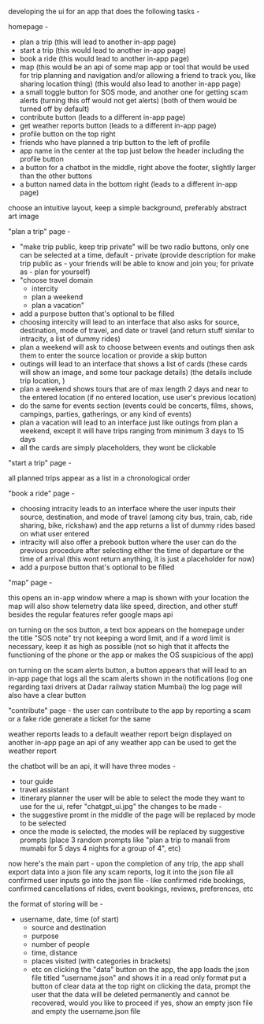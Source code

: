 developing the ui for an app that does the following tasks -







homepage -

* plan a trip (this will lead to another in-app page)
* start a trip (this would lead to another in-app page)
* book a ride (this would lead to another in-app page)
* map (this would be an api of some map app or tool that would be used for trip planning and navigation and/or allowing a friend to track you, like sharing location thing) (this would also lead to another in-app page)
* a small toggle button for SOS mode, and another one for getting scam alerts (turning this off would not get alerts) (both of them would be turned off by default)
* contribute button (leads to a different in-app page)
* get weather reports button (leads to a different in-app page)
* profile button on the top right
* friends who have planned a trip button to the left of profile
* app name in the center at the top just below the header including the profile button
* a button for a chatbot in the middle, right above the footer, slightly larger than the other buttons
* a button named data in the bottom right (leads to a different in-app page)

choose an intuitive layout, keep a simple background, preferably abstract art image







"plan a trip" page -

* "make trip public, keep trip private" will be two radio buttons, only one can be selected at a time, default - private (provide description for make trip public as - your friends will be able to know and join you; for private as - plan for yourself)
* "choose travel domain
   - intercity
   - plan a weekend
   - plan a vacation"
* add a purpose button that's optional to be filled
* choosing intercity will lead to an interface that also asks for source, destination, mode of travel, and date or travel (and return stuff similar to intracity, a list of dummy rides)
* plan a weekend will ask to choose between events and outings then ask them to enter the source location or provide a skip button
* outings will lead to an interface that shows a list of cards (these cards will show an image, and some tour package details) (the details include trip location, )
* plan a weekend shows tours that are of max length 2 days and near to the entered location (if no entered location, use user's previous location)
* do the same for events section (events could be concerts, films, shows, campings, parties, gatherings, or any kind of events)
* plan a vacation will lead to an interface just like outings from plan a weekend, except it will have trips ranging from minimum 3 days to 15 days
* all the cards are simply placeholders, they wont be clickable






"start a trip" page -

all planned trips appear as a list in a chronological order







"book a ride" page -

* choosing intracity leads to an interface where the user inputs their source, destination, and mode of travel (among city bus, train, cab, ride sharing, bike, rickshaw) and the app returns a list of dummy rides based on what user entered
* intracity will also offer a prebook button where the user can do the previous procedure after selecting either the time of departure or the time of arrival (this wont return anything, it is just a placeholder for now)
* add a purpose button that's optional to be filled







"map" page -

this opens an in-app window where a map is shown with your location
the map will also show telemetry data like speed, direction, and other stuff besides the regular features
refer google maps api







on turning on the sos button, a text box appears on the homepage under the title "SOS note"
try not keeping a word limit, and if a word limit is necessary, keep it as high as possible (not so high that it affects the functioning of the phone or the app or makes the OS suspicious of the app)



on turning on the scam alerts button, a button appears that will lead to an in-app page that logs all the scam alerts shown in the notifications (log one regarding taxi drivers at Dadar railway station Mumbai)
the log page will also have a clear button



"contribute" page -
the user can contribute to the app by reporting a scam or a fake ride
generate a ticket for the same


weather reports leads to a default weather report beign displayed on another in-app page
an api of any weather app can be used to get the weather report



the chatbot will be an api, it will have three modes -
* tour guide
* travel assistant
* itinerary planner
the user will be able to select the mode they want to use
for the ui, refer "chatgpt_ui.jpg"
the changes to be made -
* the suggestive promt in the middle of the page will be replaced by mode to be selected
* once the mode is selected, the modes will be replaced by suggestive prompts (place 3 random prompts like "plan a trip to manali from mumabi for 5 days 4 nights for a group of 4", etc)





now here's the main part -
upon the completion of any trip, the app shall export data into a json file
any scam reports, log it into the json file
all confirmed user inputs go into the json file - like confirmed ride bookings, confirmed cancellations of rides, event bookings, reviews, preferences, etc

the format of storing will be -
* username, date, time (of start)
   - source and destination
   - purpose
   - number of people
   - time, distance
   - places visited (with categories in brackets)
   - etc
on clicking the "data" button on the app, the app loads the json file titled "username.json" and shows it in a read only format
put a button of clear data at the top right
on clicking the data, prompt the user that the data will be deleted permanently and cannot be recovered, would you like to proceed
if yes, show an empty json file and empty the username.json file
